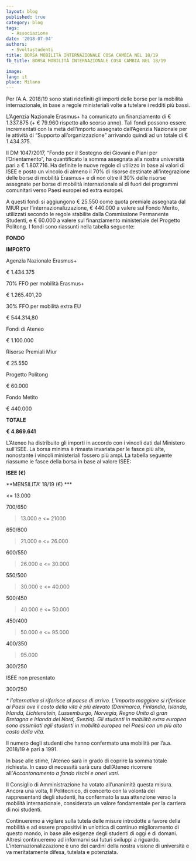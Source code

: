 ```yaml
---
layout: blog
published: true
category: blog
tags:
  - Associazione
date: '2018-07-04'
authors:
  - Svoltastudenti
title: BORSA MOBILITÀ INTERNAZIONALE COSA CAMBIA NEL 18/19
fb_title: BORSA MOBILITÀ INTERNAZIONALE COSA CAMBIA NEL 18/19

image: 
lang: it
place: Milano
---
```


Per l’A.A. 2018/19 sono stati ridefiniti gli importi delle borse per la mobilità internazionale, in base a regole ministeriali volte a tutelare i redditi più bassi.

L’Agenzia Nazionale Erasmus+ ha comunicato un finanziamento di € 1.337.875 (+ € 79.960 rispetto allo scorso anno). Tali fondi possono essere incrementati con la metà dell’importo assegnato dall’Agenzia Nazionale per le attività di “Supporto all’organizzazione” arrivando quindi ad un totale di € 1.434.375.

Il DM 1047/2017, “Fondo per il Sostegno dei Giovani e Piani per l’Orientamento”, ha quantificato la somma assegnata alla nostra università pari a € 1.807.716. Ha definite le nuove regole di utilizzo in base ai valori di ISEE e posto un vincolo di almeno il 70% di risorse destinate all’integrazione delle borse di mobilità Erasmus+ e di non oltre il 30% delle risorse assegnate per borse di mobilità internazionale al di fuori dei programmi comunitari verso Paesi europei ed extra europei.

A questi fondi si aggiungono € 25.550 come quota premiale assegnata dal MIUR per l’internazionalizzazione, € 440.000 a valere sul Fondo Merito, utilizzati secondo le regole stabilite dalla Commissione Permanente Studenti, e € 60.000 a valere sul finanziamento ministeriale del Progetto Politong. I fondi sono riassunti nella tabella seguente:

**FONDO**

**IMPORTO**

Agenzia Nazionale Erasmus+

€ 1.434.375

70% FFO per mobilità Erasmus+

€ 1.265.401,20

30% FFO per mobilità extra EU

€ 544.314,80

Fondi di Ateneo

€ 1.100.000

Risorse Premiali Miur

€ 25.550

Progetto Politong

€ 60.000

Fondo Metito

€ 440.000

**TOTALE**

**€ 4.869.641**

L’Ateneo ha distribuito gli importi in accordo con i vincoli dati dal Ministero sull’ISEE. La borsa minima è rimasta invariata per le fasce più alte, nonostante i vincoli ministeriali fossero più ampi. La tabella seguente riassume le fasce della borsa in base al valore ISEE:

**ISEE (€)**

**MENSILITA’ 18/19 (€) ***

<= 13.000 

700/650

> 13.000 e <= 21000

650/600

> 21.000 e <= 26.000

600/550

> 26.000 e <= 30.000

550/500

> 30.000 e <= 40.000

500/450

> 40.000 e <= 50.000

450/400

> 50.000 e <= 95.000

400/350

> 95.000

300/250

ISEE non presentato

300/250

_* l’alternativa si riferisce al paese di arrivo. L’importo maggiore si riferisce ai Paesi ove il costo della vita è più elevato (Danimarca, Finlandia, Islanda, Irlanda, Lichtenstein, Lussemburgo, Norvegia, Regno Unito di gran Bretagna e Irlanda del Nord, Svezia). Gli studenti in mobilità extra europea sono assimilati agli studenti in mobilità europea nei Paesi con un più alto costo della vita._

Il numero degli studenti che hanno confermato una mobilità per l’a.a. 2018/19 è pari a 1991.

In base alle stime, l’Ateneo sarà in grado di coprire la somma totale richiesta. In caso di necessità sarà cura dell’Ateneo ricorrere all’_Accantonamento a fondo rischi e oneri vari_.

Il Consiglio di Amministrazione ha votato all’unanimità questa misura. Ancora una volta, Il Politecnico, di concerto con la volontà dei rappresentanti degli studenti, ha confermato la sua attenzione verso la mobilità internazionale, considerata un valore fondamentale per la carriera di noi studenti.

Continueremo a vigilare sulla tutela delle misure introdotte a favore della mobilità e ad essere propositivi in un’ottica di continuo miglioramento di questo mondo, in base alle esigenze degli studenti di oggi e di domani. Altresì continueremo ad informarvi sui futuri sviluppi a riguardo. L’internazionalizzazione è uno dei cardini della nostra visione di università e va meritatamente difesa, tutelata e potenziata.
